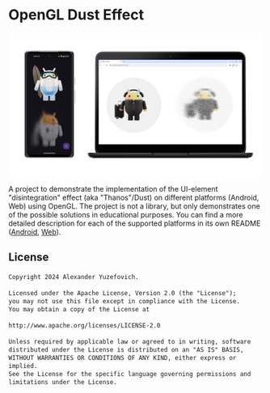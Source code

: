 # OpenGL Dust Effect

![OpenGL Dust Effect](art/banner.png)

A project to demonstrate the implementation of the UI-element "disintegration" effect (aka "Thanos"/Dust) on different platforms (Android, Web) using OpenGL. The project is not a library, but only demonstrates one of the possible solutions in educational purposes. You can find a more detailed description for each of the supported platforms in its own README ([Android](android/README.md), [Web](web/README.md)).

## License

    Copyright 2024 Alexander Yuzefovich.

    Licensed under the Apache License, Version 2.0 (the "License");
    you may not use this file except in compliance with the License.
    You may obtain a copy of the License at

    http://www.apache.org/licenses/LICENSE-2.0

    Unless required by applicable law or agreed to in writing, software
    distributed under the License is distributed on an "AS IS" BASIS,
    WITHOUT WARRANTIES OR CONDITIONS OF ANY KIND, either express or implied.
    See the License for the specific language governing permissions and
    limitations under the License.